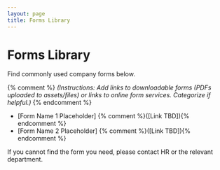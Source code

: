 ```yaml
---
layout: page
title: Forms Library
---
```


# Forms Library

Find commonly used company forms below.

{% comment %}
*(Instructions: Add links to downloadable forms (PDFs uploaded to assets/files) or links to online form services. Categorize if helpful.)*
{% endcomment %}

* [Form Name 1 Placeholder] {% comment %}([Link TBD]){% endcomment %}
* [Form Name 2 Placeholder] {% comment %}([Link TBD]){% endcomment %}

If you cannot find the form you need, please contact HR or the relevant department.
